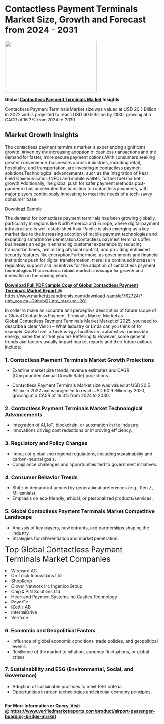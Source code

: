 <H1>Contactless Payment Terminals Market Size, Growth and Forecast from 2024 - 2031</H1><img class="aligncenter size-medium wp-image-584254" src="https://thirdeyenews.in/wp-content/uploads/2024/09/Global-Market-Research-300x168.jpeg" alt="" width="300" height="168" /><p><strong>Global&nbsp;<a href="https://www.marketsizeandtrends.com/download-sample/762724/?utm_source=Github8j?utm_medium=201">Contactless Payment Terminals Market</a> Insights</strong></p><p>Contactless Payment Terminals Market size was valued at USD 20.5 Billion in 2022 and is projected to reach USD 60.9 Billion by 2030, growing at a CAGR of 16.3% from 2024 to 2030.</p><p><h2>Market Growth Insights</h2> <p>The contactless payment terminals market is experiencing significant growth, driven by the increasing adoption of cashless transactions and the demand for faster, more secure payment options.With consumers seeking greater convenience, businesses across industries, including retail, hospitality, and transportation, are investing in contactless payment solutions.Technological advancements, such as the integration of Near Field Communication (NFC) and mobile wallets, further fuel market growth.Additionally, the global push for safer payment methods post-pandemic has accelerated the transition to contactless payments, with major players continuously innovating to meet the needs of a tech-savvy consumer base.</p> <p><a href="#">Download Sample</a></p> <p>The demand for contactless payment terminals has been growing globally, particularly in regions like North America and Europe, where digital payment infrastructure is well-established.Asia-Pacific is also emerging as a key market due to the increasing adoption of mobile payment technologies and expanding smartphone penetration.Contactless payment terminals offer businesses an edge in enhancing customer experience by reducing transaction times, minimizing physical contact, and providing enhanced security features like encryption.Furthermore, as governments and financial institutions push for digital transformation, there is a continued increase in regulatory support and incentives for the adoption of contactless payment technologies.This creates a robust market landscape for growth and innovation in the coming years.</p> <p><a href="#"></p><p><span class=""><strong>Download Full PDF Sample Copy of Global Contactless Payment Terminals Market Report</strong> @ <a href="https://www.marketsizeandtrends.com/download-sample/762724/?utm_source=Github8j?utm_medium=201" target="_blank">https://www.marketsizeandtrends.com/download-sample/762724/?utm_source=Github8j?utm_medium=201</a></span></p><p>In order to make an accurate and perceptive description of future scope of a Global&nbsp;Contactless Payment Terminals Market Market as Global&nbsp;Contactless Payment Terminals Market Market of 2025, you need to describe a clear Vision &ndash; What Industry or Linda can you think of for example: Quote from a Technology, healthcare, automotive, renewable energy, name the market you are Reffering to.However, some general trends and factors usually impact market reports and their future outlook include:</p><h3>1.&nbsp;<strong>Contactless Payment Terminals Market Growth Projections</strong></h3><ul><li>Examine market size trends, revenue estimates and CAGR (Compounded Annual Growth Rate) projections.</li><li><p>Contactless Payment Terminals Market size was valued at USD 20.5 Billion in 2022 and is projected to reach USD 60.9 Billion by 2030, growing at a CAGR of 16.3% from 2024 to 2030.</p></li></ul><h3>2.&nbsp;<strong>Contactless Payment Terminals Market Technological Advancements</strong></h3><ul><li>Integration of AI, IoT, blockchain, or automation in the industry.</li><li>Innovations driving cost reductions or improving efficiency.</li></ul><h3>3.&nbsp;<strong>Regulatory and Policy Changes</strong></h3><ul><li>Impact of global and regional regulations, including sustainability and carbon-neutral goals.</li><li>Compliance challenges and opportunities tied to government initiatives.</li></ul><h3>4.&nbsp;<strong>Consumer Behavior Trends</strong></h3><ul><li>Shifts in demand influenced by generational preferences (e.g., Gen Z, Millennials).</li><li>Emphasis on eco-friendly, ethical, or personalized products/services.</li></ul><h3>5.&nbsp;<strong>Global Contactless Payment Terminals Market Competitive Landscape</strong></h3><ul><li>Analysis of key players, new entrants, and partnerships shaping the industry.</li><li>Strategies for differentiation and market penetration.</li></ul><p data-pm-slice="1 1 []"><span style="color: inherit; font-family: inherit; font-size: 25px;">Top Global Contactless Payment Terminals Market Companies</span></p><div class="" data-test-id=""><p><li>Wirecard AG</li><li> On Track Innovations Ltd</li><li> ShopKeep</li><li> Clover Network Inc Ingenico Group</li><li> Chip & PIN Solutions Ltd</li><li> Heartland Payment Systems Inc Castles Technology</li><li> PoyntCo</li><li> iZettle AB</li><li> internalDrive</li><li> Verifone</li></p></div><h3>6.&nbsp;<strong>Economic and Geopolitical Factors</strong></h3><ul><li>Influence of global economic conditions, trade policies, and geopolitical events.</li><li>Resilience of the market to inflation, currency fluctuations, or global crises.</li></ul><h3>7.&nbsp;<strong>Sustainability and ESG (Environmental, Social, and Governance)</strong></h3><ul><li>Adoption of sustainable practices to meet ESG criteria.</li><li>Opportunities in green technologies and circular economy principles.</li></ul><h2><strong style="font-size: 14px;">For More Information or Query, Visit @&nbsp;</strong><a style="background-color: #ffffff; font-size: 14px;" href="https://www.marketsizeandtrends.com/report/contactless-payment-terminals-market/" target="_blank">https://www.verifiedmarketreports.com/product/airport-passenger-boarding-bridge-market</a></h2>